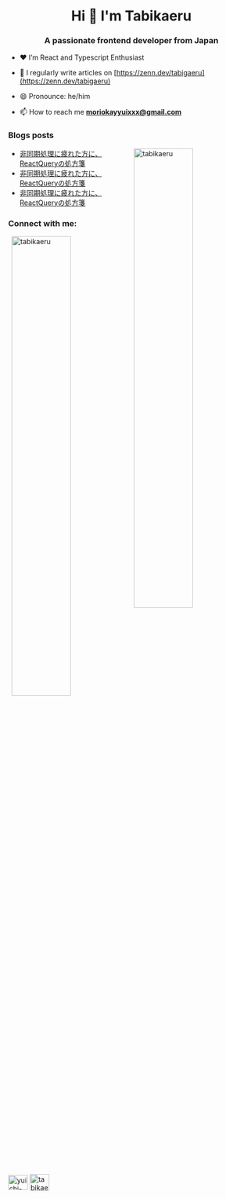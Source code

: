<h1 align="center">Hi 👋 I'm Tabikaeru</h1>
<h3 align="center">A passionate frontend developer from Japan</h3>

- ❤️ I’m React and Typescript Enthusiast

- 📝 I regularly write articles on [https://zenn.dev/tabigaeru](https://zenn.dev/tabigaeru)

- 😄 Pronounce: he/him

- 📫 How to reach me **moriokayyuixxx@gmail.com**



### Blogs posts
<p>
<img align="right" width="49%" src="https://github-readme-stats.vercel.app/api/top-langs?username=tabikaeru&show_icons=true&locale=en&layout=compact" alt="tabikaeru" />
</p>

<!-- BLOG-POST-LIST:START -->
- [非同期処理に疲れた方に、ReactQueryの処方箋](https://zenn.dev/t_keshi/articles/react-query-prescription)
- [非同期処理に疲れた方に、ReactQueryの処方箋](https://zenn.dev/t_keshi/articles/react-query-prescription)
- [非同期処理に疲れた方に、ReactQueryの処方箋](https://zenn.dev/t_keshi/articles/react-query-prescription)
<!-- BLOG-POST-LIST:END -->

<h3 align="left">Connect with me:</h3>
<p>&nbsp;<img align="right" width="49%" src="https://github-readme-stats.vercel.app/api?username=tabikaeru&show_icons=true&locale=en" alt="tabikaeru" /></p>

<p align="left">
<a href="https://linkedin.com/in/yuichi-morioka-1a090a153" target="blank"><img align="center" src="https://raw.githubusercontent.com/rahuldkjain/github-profile-readme-generator/master/src/images/icons/Social/linked-in-alt.svg" alt="yuichi-morioka-1a090a153" height="30" width="40" /></a>
<a href="https://www.npmjs.com/settings/tabikaeru/packages" target="blank"><img align="center" src="https://pbs.twimg.com/profile_images/1285630920263966721/Uk6O1QGC_400x400.jpg" alt="tabikaeru" height="34" width="40" /></a>
</p>

<!-- <h3 align="left">Languages and Tools:</h3>
<p align="left" width="49%" > <a href="https://developer.mozilla.org/en-US/docs/Web/JavaScript" target="_blank" rel="noreferrer"> <img src="https://raw.githubusercontent.com/devicons/devicon/master/icons/javascript/javascript-original.svg" alt="javascript" width="40" height="40"/> </a> <a href="https://reactjs.org/" target="_blank" rel="noreferrer"> <img src="https://raw.githubusercontent.com/devicons/devicon/master/icons/react/react-original-wordmark.svg" alt="react" width="40" height="40"/> </a> <a href="https://reactnative.dev/" target="_blank" rel="noreferrer"> <img src="https://reactnative.dev/img/header_logo.svg" alt="reactnative" width="40" height="40"/> </a> <a href="https://www.typescriptlang.org/" target="_blank" rel="noreferrer"> <img src="https://raw.githubusercontent.com/devicons/devicon/master/icons/typescript/typescript-original.svg" alt="typescript" width="40" height="40"/> </a> 
</p> -->


